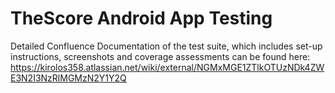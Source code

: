 # TheScore Android App Testing

Detailed Confluence Documentation of the test suite, which includes set-up instructions, screenshots and coverage assessments can be found here: 
https://kirolos358.atlassian.net/wiki/external/NGMxMGE1ZTlkOTUzNDk4ZWE3N2I3NzRlMGMzN2Y1Y2Q
